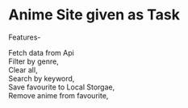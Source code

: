 # Anime Site given as Task

Features- 
<div>Fetch data from Api</div>
<div>Filter by genre,</div>
<div>Clear all,</div>
<div>Search by keyword,</div>
<div>Save favourite to Local Storgae,</div>
<div>Remove anime from favourite,</div>
